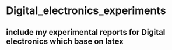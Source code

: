 # Digital_electronics_experiments

## include my experimental reports for Digital electronics which base on latex
